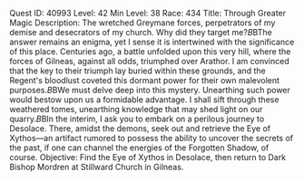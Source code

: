 Quest ID: 40993
Level: 42
Min Level: 38
Race: 434
Title: Through Greater Magic
Description: The wretched Greymane forces, perpetrators of my demise and desecrators of my church. Why did they target me?$B$BThe answer remains an enigma, yet I sense it is intertwined with the significance of this place. Centuries ago, a battle unfolded upon this very hill, where the forces of Gilneas, against all odds, triumphed over Arathor. I am convinced that the key to their triumph lay buried within these grounds, and the Regent's bloodlust coveted this dormant power for their own malevolent purposes.$B$BWe must delve deep into this mystery. Unearthing such power would bestow upon us a formidable advantage. I shall sift through these weathered tomes, unearthing knowledge that may shed light on our quarry.$B$BIn the interim, I ask you to embark on a perilous journey to Desolace. There, amidst the demons, seek out and retrieve the Eye of Xythos—an artifact rumored to possess the ability to uncover the secrets of the past, if one can channel the energies of the Forgotten Shadow, of course.
Objective: Find the Eye of Xythos in Desolace, then return to Dark Bishop Mordren at Stillward Church in Gilneas.
